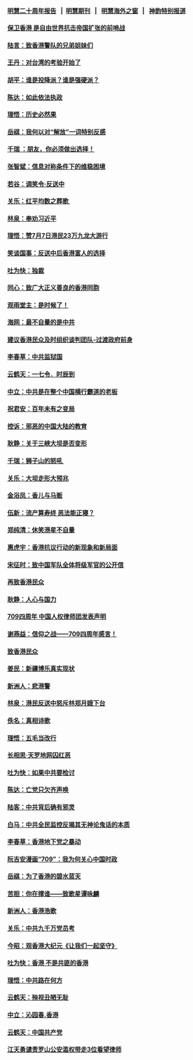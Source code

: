 #### [明慧二十周年报告](https://github.com/gfw-breaker/mh-reports/blob/master/README.md?t=07181436) &nbsp;&nbsp;|&nbsp;&nbsp;[明慧期刊](https://github.com/gfw-breaker/mh-qikan) &nbsp;&nbsp;|&nbsp;&nbsp; [明慧海外之窗](https://github.com/gfw-breaker/mh-news/blob/master/README.md?t=07181436) &nbsp;&nbsp;|&nbsp;&nbsp; [神韵特别报道](https://github.com/gfw-breaker/mh-news/blob/master/shenyun.md?t=07181436) 

#### [保卫香港 是自由世界抗击帝国扩张的前哨战](../pages/nsc993/n11393186.md?t=07181436) 

#### [陆言：致香港警队的兄弟姐妹们](../pages/nsc993/n11392281.md?t=07181436) 

#### [王丹：对台湾的考验开始了](../pages/nsc993/n11391258.md?t=07181436) 

#### [胡平：谁是投降派？谁是强硬派？](../pages/nsc993/n11391224.md?t=07181436) 

#### [陈达：如此依法执政](../pages/nsc993/n11388999.md?t=07181436) 

#### [理悟：历史必然果](../pages/nsc993/n11388741.md?t=07181436) 

#### [岳祺：我何以对“解放”一词特别反感](../pages/nsc993/n11385696.md?t=07181436) 

#### [千瑞 ：朋友，你必须做出选择！](../pages/nsc993/n11384949.md?t=07181436) 

#### [张智斌：信息对称条件下的维稳困境](../pages/nsc993/n11384812.md?t=07181436) 

#### [若谷：调笑令‧反送中](../pages/nsc993/n11383745.md?t=07181436) 

#### [关乐：红平均数之葬歌 ](../pages/nsc993/n11383498.md?t=07181436) 

#### [林泉：奉劝习近平](../pages/nsc993/n11383487.md?t=07181436) 

#### [理悟：赞7月7日港民23万九龙大游行](../pages/nsc993/n11383473.md?t=07181436) 

#### [笑谈国事：反送中后香港富人的选择](../pages/nsc993/n11382020.md?t=07181436) 

#### [吐为快：独裁](../pages/nsc993/n11382755.md?t=07181436) 

#### [同心：致广大正义善良的香港同胞](../pages/nsc993/n11382745.md?t=07181436) 

#### [观雨堂主：是时候了！](../pages/nsc993/n11382737.md?t=07181436) 

#### [海网：最不自量的是中共](../pages/nsc993/n11380440.md?t=07181436) 

#### [建议香港民众及时组织谈判团队-过渡政府前身](../pages/nsc993/n11379909.md?t=07181436) 

#### [李春草：中共监狱国](../pages/nsc993/n11378989.md?t=07181436) 

#### [云鹤天：一七令．时辰到](../pages/nsc993/n11379260.md?t=07181436) 

#### [中立：中共是在整个中国横行霸道的老板](../pages/nsc993/n11378382.md?t=07181436) 

#### [祝君安：百年未有之变局](../pages/nsc993/n11378376.md?t=07181436) 

#### [控诉：邪恶的中国大陆的教育](../pages/nsc993/n11378344.md?t=07181436) 

#### [耿静：关于三峡大坝是否变形](../pages/nsc993/n11375879.md?t=07181436) 

#### [千瑞：狮子山的怒吼 ](../pages/nsc993/n11375644.md?t=07181436) 

#### [关乐：大坝走形大预兆](../pages/nsc993/n11375629.md?t=07181436) 

#### [金浴凤：香儿与马贩](../pages/nsc993/n11375580.md?t=07181436) 

#### [伍新：流产算寿终  恶法能正寝？](../pages/nsc993/n11375581.md?t=07181436) 

#### [郑纯清：休笑港星不自量](../pages/nsc993/n11375555.md?t=07181436) 

#### [惠虎宇：香港抗议行动的新现象和新局面](../pages/nsc993/n11375501.md?t=07181436) 

#### [宋征时：致中国军队全体将级军官的公开信](../pages/nsc993/n11373354.md?t=07181436) 

#### [再致香港民众](../pages/nsc993/n11373870.md?t=07181436) 

#### [耿静：人心与国力](../pages/nsc993/n11373759.md?t=07181436) 

#### [709四周年 中国人权律师团发表声明](../pages/nsc993/n11373565.md?t=07181436) 

#### [谢燕益：信仰之战——709四周年感言！](../pages/nsc993/n11373388.md?t=07181436) 

#### [致香港民众](../pages/nsc993/n11373286.md?t=07181436) 

#### [姜民：新疆博乐真实现状](../pages/nsc993/n11371223.md?t=07181436) 

#### [新洲人：悲港警](../pages/nsc993/n11371174.md?t=07181436) 

#### [林泉：港民反送中怒斥林郑月娥下台](../pages/nsc993/n11370676.md?t=07181436) 

#### [佚名：真相诗歌](../pages/nsc993/n11370666.md?t=07181436) 

#### [理悟：五毛当改行](../pages/nsc993/n11369314.md?t=07181436) 

#### [长相思‧天罗地网囚红恶](../pages/nsc993/n11368444.md?t=07181436) 

#### [吐为快：如果中共要检讨](../pages/nsc993/n11368441.md?t=07181436) 

#### [陈达：亡党只欠齐声唤](../pages/nsc993/n11367838.md?t=07181436) 

#### [陆客：中共背后确有邪灵](../pages/nsc993/n11365263.md?t=07181436) 

#### [白马：中共全民监控反揭其无神论鬼话的本质](../pages/nsc993/n11365236.md?t=07181436) 

#### [李春草：香港地下党之暴动](../pages/nsc993/n11365210.md?t=07181436) 

#### [阮吉安漫画“709”：我为何关心中国时政](../pages/nsc993/n11362127.md?t=07181436) 

#### [岳祺：为了香港的碧水蓝天](../pages/nsc993/n11362627.md?t=07181436) 

#### [苦胆：你在撑谁——致歌星谭咏麟](../pages/nsc993/n11361348.md?t=07181436) 

#### [新洲人：香港浩歌](../pages/nsc993/n11361334.md?t=07181436) 

#### [关乐：中共九千万党员考](../pages/nsc993/n11361304.md?t=07181436) 

#### [今昭：观香港大纪元《让我们一起坚守》](../pages/nsc993/n11361244.md?t=07181436) 

#### [吐为快：香港  不是共匪的香港](../pages/nsc993/n11360918.md?t=07181436) 

#### [理悟：中共路在何方](../pages/nsc993/n11360509.md?t=07181436) 

#### [云鹤天：殃视丑陋无耻](../pages/nsc993/n11358872.md?t=07181436) 

#### [中立：沁园春.香港](../pages/nsc993/n11358843.md?t=07181436) 

#### [云鹤天：中国共产党](../pages/nsc993/n11356465.md?t=07181436) 

#### [江天勇谴责罗山公安滥权带走3位看望律师](../pages/nsc993/n11356042.md?t=07181436) 

